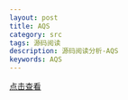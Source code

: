 ```yaml
---
layout: post
title: AQS
category: src
tags: 源码阅读
description: 源码阅读分析-AQS
keywords: AQS
---
```

[点击查看](https://segmentfault.com/a/1190000017372067)
